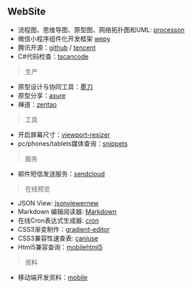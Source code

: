 ## WebSite

- 流程图、思维导图、原型图、网络拓扑图和UML: [processon](https://www.processon.com/)
- 微信小程序组件化开发框架 [wepy](https://tencent.github.io/wepy/)
- 腾讯开源：[github](https://github.com/TencentOpen) / [tencent](http://code.tencent.com/)
- C#代码检查：[tscancode](http://code.tencent.com/tscancode.html)


> 生产

- 原型设计与协同工具：[墨刀](https://v2.modao.cc/)
- 原型分享：[axure](https://share.axure.com/)
- 禅道：[zentao](http://www.zentao.net/)


> 工具

- 开启屏幕尺寸：[viewport-resizer](http://lab.maltewassermann.com/viewport-resizer/)
- pc/phones/tablets媒体查询：[snippets](http://nmsdvid.com/snippets/)


> 服务

- 邮件短信发送服务：[sendcloud](https://www.sendcloud.net/)


> 在线预览

- JSON View: [jsonviewernew](http://www.bejson.com/jsonviewernew/)
- Markdown 编辑阅读器: [Markdown](https://www.zybuluo.com/mdeditor)
- 在线Cron表达式生成器: [cron](http://cron.qqe2.com/)
- CSS3渐变制作：[gradient-editor](http://www.colorzilla.com/gradient-editor/)
- CSS3兼容性速查表: [caniuse](https://caniuse.com/)
- Html5兼容查询：[mobilehtml5](http://mobilehtml5.org/)


> 资料

- 移动端开发资料：[mobile](https://github.com/hoosin/mobile-web-favorites)